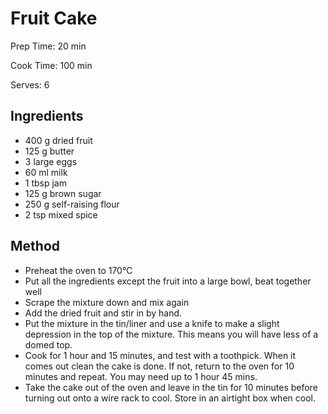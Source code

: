 # Fruit Cake

Prep Time: 20 min

Cook Time: 100 min

Serves: 6
## Ingredients
* 400 g dried fruit
* 125 g butter
* 3 large eggs
* 60 ml milk
* 1 tbsp jam
* 125 g brown sugar
* 250 g self-raising flour
* 2 tsp mixed spice


## Method
* Preheat the oven to 170°C
* Put all the ingredients except the fruit into a large bowl, beat together well
* Scrape the mixture down and mix again
* Add the dried fruit and stir in by hand.
* Put the mixture in the tin/liner and use a knife to make a slight depression in the top of the mixture. This means you will have less of a domed top.
* Cook for 1 hour and 15 minutes, and test with a toothpick. When it comes out clean the cake is done. If not, return to the oven for 10 minutes and repeat. You may need up to 1 hour 45 mins.
* Take the cake out of the oven and leave in the tin for 10 minutes before turning out onto a wire rack to cool. Store in an airtight box when cool.
